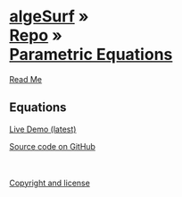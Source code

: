 [algeSurf](../../index.html ) &raquo;<br>[Repo]( ../index.html ) &raquo;<br>[Parametric Equations]( ./index.html )
===

<p id=rm >
	<a href=JavaScript:displayPage("#readme.md#rm"); >Read Me</a>
</p>

## Equations



<i class="fa fa-external-link"></i> [Live Demo (latest)]( https://github.com/jaanga/libs/tree/gh-pages/db ) 

<i class="fa fa-github"></i> [Source code on GitHub]( https://github.com/jaanga/libs/tree/gh-pages/db )  
<br>
<br>

<i class="fa fa-copy"></i> [Copyright and license]( https://github.com/jaanga/jaanga.github.io/blob/master/jaanga-copyright-and-mit-license.md )